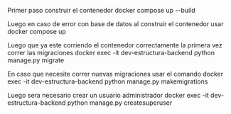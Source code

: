 Primer paso construir el contenedor
docker compose up --build

Luego en caso de error con base de datos al construir el contenedor usar
docker compose up

Luego que ya este corriendo el contenedor correctamente la primera vez correr las migraciones
docker exec -it dev-estructura-backend python manage.py migrate

En caso que necesite correr nuevas migraciones usar el comando
docker exec -it dev-estructura-backend python manage.py makemigrations

Luego sera necesario crear un usuario administrador
docker exec -it dev-estructura-backend python manage.py createsuperuser


